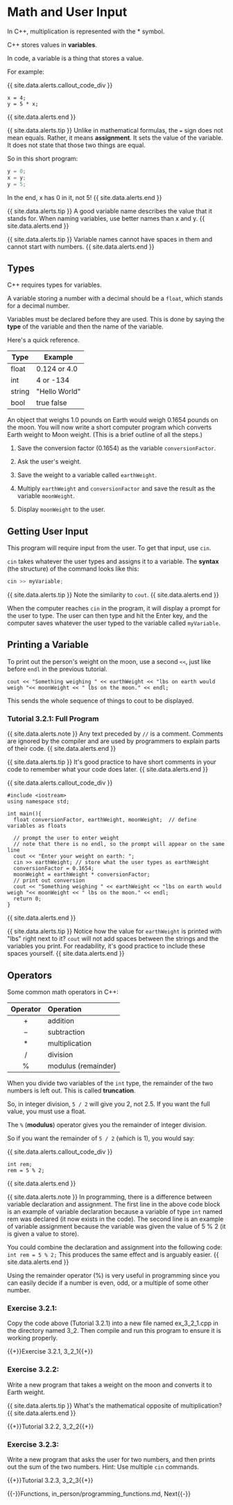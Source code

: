 # Math and User Input

In C++, multiplication is represented with the * symbol.

C++ stores values in **variables**.

In code, a variable is a thing that stores a value.

For example:

{{ site.data.alerts.callout_code_div }}
```
x = 4;
y = 5 * x;
```
{{ site.data.alerts.end }}

{{ site.data.alerts.tip }}
Unlike in mathematical formulas, the `=` sign does not mean equals. Rather, it means **assignment**. It sets the value of the variable. It does not state that those two things are equal.

So in this short program:

```cpp
y = 0;
x = y;
y = 5;
```

In the end, x has 0 in it, not 5!
{{ site.data.alerts.end }}

{{ site.data.alerts.tip }}
A good variable name describes the value that it stands for. When naming variables, use better names than x and y. 
{{ site.data.alerts.end }}

{{ site.data.alerts.tip }}
Variable names cannot have spaces in them and cannot start with numbers.
{{ site.data.alerts.end }}

## Types

C++ requires types for variables.

A variable storing a number with a decimal should be a `float`, which stands for a decimal number.

Variables must be declared before they are used. This is done by saying the **type** of the variable and then the name of the variable.

Here's a quick reference.

Type    | Example
--------|-------------
float	| 0.124 or 4.0
int	    | 4 or -134
string	| "Hello World"
bool	| true false

An object that weighs 1.0 pounds on Earth would weigh 0.1654 pounds on the moon. You will now write a short computer program which converts Earth weight to Moon weight. (This is a brief outline of all the steps.)

1. Save the conversion factor (0.1654) as the variable `conversionFactor`.

2. Ask the user's weight.

3. Save the weight to a variable called `earthWeight`.

4. Multiply `earthWeight` and `conversionFactor` and save the result as the variable `moonWeight`.

5. Display `moonWeight` to the user.

## Getting User Input

This program will require input from the user. To get that input, use `cin`.

`cin` takes whatever the user types and assigns it to a variable. The **syntax** (the structure) of the command looks like this:

```cpp
cin >> myVariable;
```

{{ site.data.alerts.tip }}
Note the similarity to `cout`.
{{ site.data.alerts.end }}

When the computer reaches `cin` in the program, it will display a prompt for the user to type. The user can then type and hit the Enter key, and the computer saves whatever the user typed to the variable called `myVariable`.

## Printing a Variable

To print out the person's weight on the moon, use a second `<<`, just like before `endl` in the previous tutorial.

```
cout << "Something weighing " << earthWeight << "lbs on earth would weigh "<< moonWeight << " lbs on the moon." << endl;
```

This sends the whole sequence of things to cout to be displayed.

### Tutorial 3.2.1: Full Program

{{ site.data.alerts.note }}
Any text preceded by `//` is a comment.
Comments are ignored by the compiler and are used by programmers to explain parts of their code.
{{ site.data.alerts.end }}

{{ site.data.alerts.tip }}
It's good practice to have short comments in your code to remember what your code does later.
{{ site.data.alerts.end }}

{{ site.data.alerts.callout_code_div }}
```
#include <iostream>
using namespace std;

int main(){
  float conversionFactor, earthWeight, moonWeight;  // define variables as floats

  // prompt the user to enter weight
  // note that there is no endl, so the prompt will appear on the same line
  cout << "Enter your weight on earth: ";
  cin >> earthWeight; // store what the user types as earthWeight
  conversionFactor = 0.1654;
  moonWeight = earthWeight * conversionFactor;
  // print out conversion
  cout << "Something weighing " << earthWeight << "lbs on earth would weigh "<< moonWeight << " lbs on the moon." << endl;  
  return 0;
}
```
{{ site.data.alerts.end }}

{{ site.data.alerts.tip }}
Notice how the value for `earthWeight` is printed with "lbs" right next to it? `cout` will not add spaces between the strings and the variables you print. For readability, it's good practice to include these spaces yourself.
{{ site.data.alerts.end }}


## Operators

Some common math operators in C++:

Operator |	Operation
:-------:|:---------
+	     | addition
−	     | subtraction
*	     | multiplication
/	     | division
%	     | modulus (remainder)

When you divide two variables of the `int` type, the remainder of the two numbers is left out. This is called **truncation**.

So, in integer division, `5 / 2` will give you 2, not 2.5. If you want the full value, you must use a float.

The `%` (**modulus**) operator gives you the remainder of integer division.

So if you want the remainder of `5 / 2` (which is 1), you would say:

{{ site.data.alerts.callout_code_div }}
```
int rem;
rem = 5 % 2;
```
{{ site.data.alerts.end }}

{{ site.data.alerts.note }}
In programming, there is a difference between variable declaration and assignment. The first line in the above code block is an example of variable declaration because a variable of type `int` named rem was declared (it now exists in the code). The second line is an example of variable assignment because the variable was given the value of 5 % 2 (it is given a value to store).

You could combine the declaration and assignment into the following code: `int rem = 5 % 2;`
This produces the same effect and is arguably easier.
{{ site.data.alerts.end }}

Using the remainder operator (%) is very useful in programming since you can easily decide if a number is even, odd, or a multiple of some other number.

### Exercise 3.2.1:
Copy the code above (Tutorial 3.2.1) into a new file named ex_3_2_1.cpp in the directory named 3_2. Then compile and run this program to ensure it is working properly.

{{+}}Exercise 3.2.1, 3_2_1{{+}}

### Exercise 3.2.2:

Write a new program that takes a weight on the moon and converts it to Earth weight.

{{ site.data.alerts.tip }}
What's the mathematical opposite of multiplication?
{{ site.data.alerts.end }}

{{+}}Tutorial 3.2.2, 3_2_2{{+}}

### Exercise 3.2.3:

Write a new program that asks the user for two numbers, and then prints out the sum of the two numbers. Hint: Use multiple `cin` commands.

{{+}}Tutorial 3.2.3, 3_2_3{{+}}

{{-}}Functions, in_person/programming_functions.md, Next{{-}}
